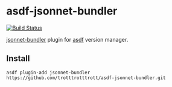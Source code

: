 # asdf-jsonnet-bundler

[![Build Status](https://travis-ci.org/trotttrotttrott/asdf-jsonnet-bundler.svg?branch=master)](https://travis-ci.org/trotttrotttrott/asdf-jsonnet-bundler)

[jsonnet-bundler](https://github.com/jsonnet-bundler/jsonnet-bundler) plugin for [asdf](https://github.com/asdf-vm/asdf) version manager.

## Install

```
asdf plugin-add jsonnet-bundler https://github.com/trotttrotttrott/asdf-jsonnet-bundler.git
```
